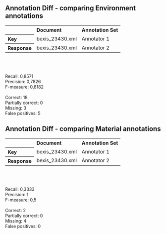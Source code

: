 
<H2>Annotation Diff - comparing Environment annotations</H2>

<TABLE cellpadding="5" border="0"
<TR>
	<TH align="left">&nbsp;</TH>
	<TH align="left">Document</TH>
	<TH align="left">Annotation Set</TH>
</TR>
<TR>
	<TH align="left">Key</TH>
	<TD align="left">bexis_23430.xml</TD>
	<TD align="left">Annotator 1</TD>
</TR>
<TR>
	<TH align="left">Response</TH>
	<TD align="left">bexis_23430.xml</TD>
	<TD align="left">Annotator 2</TD>
</TR>
</TABLE>
<BR><BR><BR>
Recall: 0,8571<br>
Precision: 0,7826<br>
F-measure: 0,8182<br>
<br>Correct: 18<br>
Partially correct: 0<br>
Missing: 3<br>
False positives: 5<br>

<H2>Annotation Diff - comparing Material annotations</H2>
<TABLE cellpadding="5" border="0"
<TR>
	<TH align="left">&nbsp;</TH>
	<TH align="left">Document</TH>
	<TH align="left">Annotation Set</TH>
</TR>
<TR>
	<TH align="left">Key</TH>
	<TD align="left">bexis_23430.xml</TD>
	<TD align="left">Annotator 1</TD>
</TR>
<TR>
	<TH align="left">Response</TH>
	<TD align="left">bexis_23430.xml</TD>
	<TD align="left">Annotator 2</TD>
</TR>
</TABLE>

<BR><BR><BR>
Recall: 0,3333<br>
Precision: 1<br>
F-measure: 0,5<br>
<br>Correct: 2<br>
Partially correct: 0<br>
Missing: 4<br>
False positives: 0<br>
